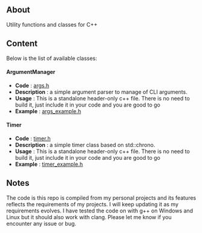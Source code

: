 ## About

Utility functions and classes for C++

## Content

Below is the list of available classes:

#### ArgumentManager

- **Code** : [args.h](https://github.com/gnader/cppUtilCode/blob/master/src/argmgr.h)
- **Description** : a simple argument parser to manage of CLI arguments.
- **Usage** : This is a standalone header-only c++ file. There is no need to build it, just include it in your code and you are good to go
- **Example** : [args_example.h](https://github.com/gnader/cpp_utils/blob/master/examples/argmgr_example.cpp)

#### Timer

- **Code** : [timer.h](https://github.com/gnader/cppUtilCode/blob/master/src/timer.h)
- **Description** : a simple timer class based on std::chrono.
- **Usage** : This is a standalone header-only c++ file. There is no need to build it, just include it in your code and you are good to go
- **Example** : [timer_example.h](https://github.com/gnader/cpp_utils/blob/master/examples/timer_example.cpp)

## Notes

The code is this repo is compiled from my personal projects and its features reflects the requirements of my projects.
I will keep updating it as my requirements evolves.
I have tested the code on with g++ on Windows and Linux but it should also work with clang.
Please let me know if you encounter any issue or bug.
